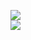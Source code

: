 [![](https://img.shields.io/badge/Made%20With-Github%20Spray-lightgrey.svg?style=for-the-badge&logo=github)](https://github.com/Annihil/github-spray#24559)  
[![](https://i.imgur.com/2DrTn0Z.gif)](https://github.com/Annihil/github-spray)